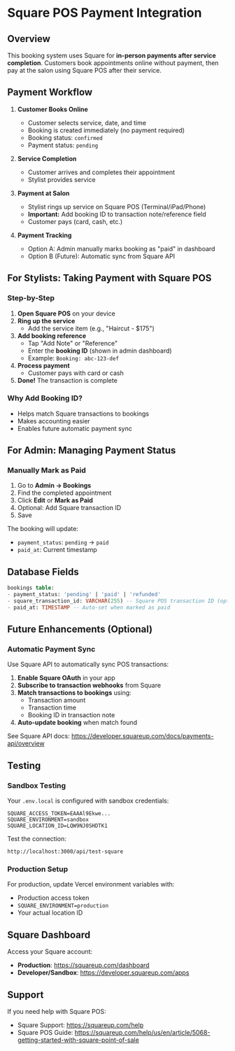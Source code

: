 # Square POS Payment Integration

## Overview

This booking system uses Square for **in-person payments after service completion**. Customers book appointments online without payment, then pay at the salon using Square POS after their service.

## Payment Workflow

1. **Customer Books Online**
   - Customer selects service, date, and time
   - Booking is created immediately (no payment required)
   - Booking status: `confirmed`
   - Payment status: `pending`

2. **Service Completion**
   - Customer arrives and completes their appointment
   - Stylist provides service

3. **Payment at Salon**
   - Stylist rings up service on Square POS (Terminal/iPad/Phone)
   - **Important:** Add booking ID to transaction note/reference field
   - Customer pays (card, cash, etc.)

4. **Payment Tracking**
   - Option A: Admin manually marks booking as "paid" in dashboard
   - Option B (Future): Automatic sync from Square API

## For Stylists: Taking Payment with Square POS

### Step-by-Step

1. **Open Square POS** on your device
2. **Ring up the service**
   - Add the service item (e.g., "Haircut - $175")
3. **Add booking reference**
   - Tap "Add Note" or "Reference"
   - Enter the **booking ID** (shown in admin dashboard)
   - Example: `Booking: abc-123-def`
4. **Process payment**
   - Customer pays with card or cash
5. **Done!** The transaction is complete

### Why Add Booking ID?

- Helps match Square transactions to bookings
- Makes accounting easier
- Enables future automatic payment sync

## For Admin: Managing Payment Status

### Manually Mark as Paid

1. Go to **Admin → Bookings**
2. Find the completed appointment
3. Click **Edit** or **Mark as Paid**
4. Optional: Add Square transaction ID
5. Save

The booking will update:
- `payment_status`: `pending` → `paid`
- `paid_at`: Current timestamp

## Database Fields

```sql
bookings table:
- payment_status: 'pending' | 'paid' | 'refunded'
- square_transaction_id: VARCHAR(255) -- Square POS transaction ID (optional)
- paid_at: TIMESTAMP -- Auto-set when marked as paid
```

## Future Enhancements (Optional)

### Automatic Payment Sync

Use Square API to automatically sync POS transactions:

1. **Enable Square OAuth** in your app
2. **Subscribe to transaction webhooks** from Square
3. **Match transactions to bookings** using:
   - Transaction amount
   - Transaction time
   - Booking ID in transaction note
4. **Auto-update booking** when match found

See Square API docs: https://developer.squareup.com/docs/payments-api/overview

## Testing

### Sandbox Testing

Your `.env.local` is configured with sandbox credentials:

```env
SQUARE_ACCESS_TOKEN=EAAAl9Ekwe...
SQUARE_ENVIRONMENT=sandbox
SQUARE_LOCATION_ID=LQW9NJ0SHDTK1
```

Test the connection:
```
http://localhost:3000/api/test-square
```

### Production Setup

For production, update Vercel environment variables with:
- Production access token
- `SQUARE_ENVIRONMENT=production`
- Your actual location ID

## Square Dashboard

Access your Square account:
- **Production**: https://squareup.com/dashboard
- **Developer/Sandbox**: https://developer.squareup.com/apps

## Support

If you need help with Square POS:
- Square Support: https://squareup.com/help
- Square POS Guide: https://squareup.com/help/us/en/article/5068-getting-started-with-square-point-of-sale


